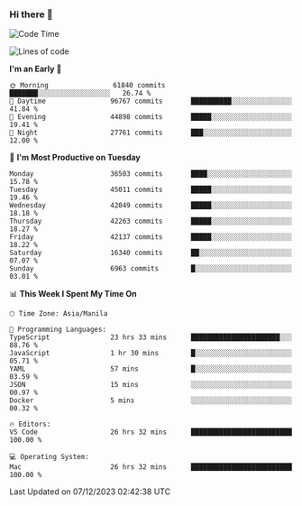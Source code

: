### Hi there 👋

<!--START_SECTION:waka-->
![Code Time](http://img.shields.io/badge/Code%20Time-4%2C617%20hrs%205%20mins-blue)

![Lines of code](https://img.shields.io/badge/From%20Hello%20World%20I%27ve%20Written-103.4%20million%20lines%20of%20code-blue)

**I'm an Early 🐤** 

```text
🌞 Morning                61840 commits       ███████░░░░░░░░░░░░░░░░░░   26.74 % 
🌆 Daytime                96767 commits       ██████████░░░░░░░░░░░░░░░   41.84 % 
🌃 Evening                44898 commits       █████░░░░░░░░░░░░░░░░░░░░   19.41 % 
🌙 Night                  27761 commits       ███░░░░░░░░░░░░░░░░░░░░░░   12.00 % 
```
📅 **I'm Most Productive on Tuesday** 

```text
Monday                   36503 commits       ████░░░░░░░░░░░░░░░░░░░░░   15.78 % 
Tuesday                  45011 commits       █████░░░░░░░░░░░░░░░░░░░░   19.46 % 
Wednesday                42049 commits       █████░░░░░░░░░░░░░░░░░░░░   18.18 % 
Thursday                 42263 commits       █████░░░░░░░░░░░░░░░░░░░░   18.27 % 
Friday                   42137 commits       █████░░░░░░░░░░░░░░░░░░░░   18.22 % 
Saturday                 16340 commits       ██░░░░░░░░░░░░░░░░░░░░░░░   07.07 % 
Sunday                   6963 commits        █░░░░░░░░░░░░░░░░░░░░░░░░   03.01 % 
```


📊 **This Week I Spent My Time On** 

```text
🕑︎ Time Zone: Asia/Manila

💬 Programming Languages: 
TypeScript               23 hrs 33 mins      ██████████████████████░░░   88.76 % 
JavaScript               1 hr 30 mins        █░░░░░░░░░░░░░░░░░░░░░░░░   05.71 % 
YAML                     57 mins             █░░░░░░░░░░░░░░░░░░░░░░░░   03.59 % 
JSON                     15 mins             ░░░░░░░░░░░░░░░░░░░░░░░░░   00.97 % 
Docker                   5 mins              ░░░░░░░░░░░░░░░░░░░░░░░░░   00.32 % 

🔥 Editors: 
VS Code                  26 hrs 32 mins      █████████████████████████   100.00 % 

💻 Operating System: 
Mac                      26 hrs 32 mins      █████████████████████████   100.00 % 
```


 Last Updated on 07/12/2023 02:42:38 UTC
<!--END_SECTION:waka-->


<!--
**rad182/rad182** is a ✨ _special_ ✨ repository because its `README.md` (this file) appears on your GitHub profile.

Here are some ideas to get you started:

- 🔭 I’m currently working on ...
- 🌱 I’m currently learning ...
- 👯 I’m looking to collaborate on ...
- 🤔 I’m looking for help with ...
- 💬 Ask me about ...
- 📫 How to reach me: ...
- 😄 Pronouns: ...
- ⚡ Fun fact: ...
-->
